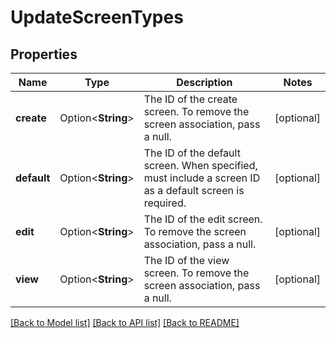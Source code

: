 # UpdateScreenTypes

## Properties

Name | Type | Description | Notes
------------ | ------------- | ------------- | -------------
**create** | Option<**String**> | The ID of the create screen. To remove the screen association, pass a null. | [optional]
**default** | Option<**String**> | The ID of the default screen. When specified, must include a screen ID as a default screen is required. | [optional]
**edit** | Option<**String**> | The ID of the edit screen. To remove the screen association, pass a null. | [optional]
**view** | Option<**String**> | The ID of the view screen. To remove the screen association, pass a null. | [optional]

[[Back to Model list]](../README.md#documentation-for-models) [[Back to API list]](../README.md#documentation-for-api-endpoints) [[Back to README]](../README.md)


